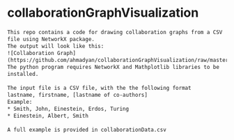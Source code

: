 # collaborationGraphVisualization
    This repo contains a code for drawing collaboration graphs from a CSV file using NetworkX package.
    The output will look like this:
    ![Collaboration Graph](https://github.com/ahmadyan/collaborationGraphVisualization/raw/master/collaborations.jpg)
    The python program requires NetworkX and Mathplotlib libraries to be installed.

    The input file is a CSV file, with the the following format
    lastname, firstname, [lastname of co-authors]
    Example:
    * Smith, John, Einestein, Erdos, Turing
    * Einestein, Albert, Smith

    A full example is provided in collaborationData.csv
